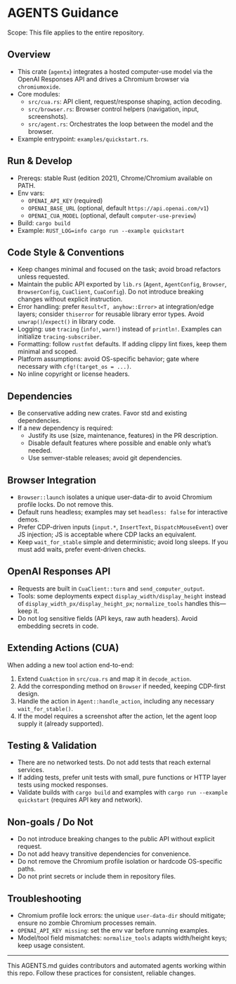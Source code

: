 # AGENTS Guidance

Scope: This file applies to the entire repository.

## Overview
- This crate (`agentx`) integrates a hosted computer-use model via the OpenAI Responses API and drives a Chromium browser via `chromiumoxide`.
- Core modules:
  - `src/cua.rs`: API client, request/response shaping, action decoding.
  - `src/browser.rs`: Browser control helpers (navigation, input, screenshots).
  - `src/agent.rs`: Orchestrates the loop between the model and the browser.
- Example entrypoint: `examples/quickstart.rs`.

## Run & Develop
- Prereqs: stable Rust (edition 2021), Chrome/Chromium available on PATH.
- Env vars:
  - `OPENAI_API_KEY` (required)
  - `OPENAI_BASE_URL` (optional, default `https://api.openai.com/v1`)
  - `OPENAI_CUA_MODEL` (optional, default `computer-use-preview`)
- Build: `cargo build`
- Example: `RUST_LOG=info cargo run --example quickstart`

## Code Style & Conventions
- Keep changes minimal and focused on the task; avoid broad refactors unless requested.
- Maintain the public API exported by `lib.rs` (`Agent`, `AgentConfig`, `Browser`, `BrowserConfig`, `CuaClient`, `CuaConfig`). Do not introduce breaking changes without explicit instruction.
- Error handling: prefer `Result<T, anyhow::Error>` at integration/edge layers; consider `thiserror` for reusable library error types. Avoid `unwrap()`/`expect()` in library code.
- Logging: use `tracing` (`info!`, `warn!`) instead of `println!`. Examples can initialize `tracing-subscriber`.
- Formatting: follow `rustfmt` defaults. If adding clippy lint fixes, keep them minimal and scoped.
- Platform assumptions: avoid OS-specific behavior; gate where necessary with `cfg!(target_os = ...)`.
- No inline copyright or license headers.

## Dependencies
- Be conservative adding new crates. Favor std and existing dependencies.
- If a new dependency is required:
  - Justify its use (size, maintenance, features) in the PR description.
  - Disable default features where possible and enable only what’s needed.
  - Use semver-stable releases; avoid git dependencies.

## Browser Integration
- `Browser::launch` isolates a unique user-data-dir to avoid Chromium profile locks. Do not remove this.
- Default runs headless; examples may set `headless: false` for interactive demos.
- Prefer CDP-driven inputs (`input.*`, `InsertText`, `DispatchMouseEvent`) over JS injection; JS is acceptable where CDP lacks an equivalent.
- Keep `wait_for_stable` simple and deterministic; avoid long sleeps. If you must add waits, prefer event-driven checks.

## OpenAI Responses API
- Requests are built in `CuaClient::turn` and `send_computer_output`.
- Tools: some deployments expect `display_width/display_height` instead of `display_width_px/display_height_px`; `normalize_tools` handles this—keep it.
- Do not log sensitive fields (API keys, raw auth headers). Avoid embedding secrets in code.

## Extending Actions (CUA)
When adding a new tool action end-to-end:
1. Extend `CuaAction` in `src/cua.rs` and map it in `decode_action`.
2. Add the corresponding method on `Browser` if needed, keeping CDP-first design.
3. Handle the action in `Agent::handle_action`, including any necessary `wait_for_stable()`.
4. If the model requires a screenshot after the action, let the agent loop supply it (already supported).

## Testing & Validation
- There are no networked tests. Do not add tests that reach external services.
- If adding tests, prefer unit tests with small, pure functions or HTTP layer tests using mocked responses.
- Validate builds with `cargo build` and examples with `cargo run --example quickstart` (requires API key and network).

## Non-goals / Do Not
- Do not introduce breaking changes to the public API without explicit request.
- Do not add heavy transitive dependencies for convenience.
- Do not remove the Chromium profile isolation or hardcode OS-specific paths.
- Do not print secrets or include them in repository files.

## Troubleshooting
- Chromium profile lock errors: the unique `user-data-dir` should mitigate; ensure no zombie Chromium processes remain.
- `OPENAI_API_KEY missing`: set the env var before running examples.
- Model/tool field mismatches: `normalize_tools` adapts width/height keys; keep usage consistent.

---
This AGENTS.md guides contributors and automated agents working within this repo. Follow these practices for consistent, reliable changes.

